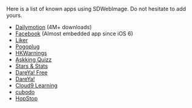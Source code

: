 Here is a list of known apps using SDWebImage.
Do not hesitate to add yours.

- [Dailymotion](https://itunes.apple.com/us/app/dailymotion-video-stream/id336978041) (4M+ downloads)
- [Facebook](https://itunes.apple.com/us/app/facebook/id284882215) (Almost embedded app since iOS 6)
- [Liker](https://itunes.apple.com/ca/app/liker-a-facebook-client/id543205771)
- [Pogoplug](https://itunes.apple.com/us/app/pogoplug/id306217576)
- [HKWarnings](https://itunes.apple.com/us/app/hkwarnings/id370901118)
- [Askking Quizz](https://itunes.apple.com/fr/app/askkingquizz/id547039149)
- [Stars & Stats](https://itunes.apple.com/us/app/stars-stats/id568043448)
- [DareYa! Free](https://itunes.apple.com/us/app/dare-ya!-free/id542098949)
- [DareYa!](https://itunes.apple.com/us/app/dare-ya!/id526882846)
- [Cloud9 Learning](https://itunes.apple.com/us/app/cloud9-learning/id527207186)
- [cubodo](https://itunes.apple.com/en/app/cubodo-path-moments-die-london/id509493671?mt=8)
- [HopStop](https://itunes.apple.com/us/app/hopstop/id303217144)